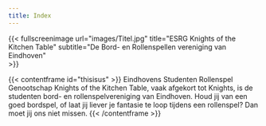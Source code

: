 ```yaml
---
title: Index
---
```

{{< fullscreenimage 
    url="images/Titel.jpg" 
    title="ESRG Knights of the Kitchen Table"
   subtitle="De Bord- en Rollenspellen vereniging van Eindhoven"  
     >}}

{{< contentframe id="thisisus" >}}
Eindhovens Studenten Rollenspel Genootschap Knights of the Kitchen Table, vaak afgekort tot Knights,
is de studenten bord- en rollenspelvereniging van Eindhoven.
Houd jij van een goed bordspel, of laat jij liever je fantasie te loop tijdens een rollenspel? Dan moet
jij ons niet missen.
{{< /contentframe >}}
